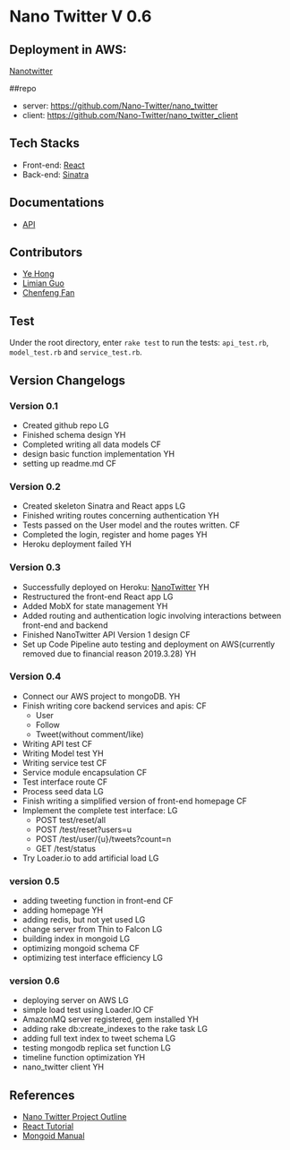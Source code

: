# Nano Twitter V 0.6

## Deployment in AWS:

[Nanotwitter](http://18.219.120.204:3000/)

##repo
* server: https://github.com/Nano-Twitter/nano_twitter
* client: https://github.com/Nano-Twitter/nano_twitter_client

## Tech Stacks
* Front-end: [React](https://reactjs.org/)
* Back-end: [Sinatra](http://sinatrarb.com/)

## Documentations
* [API](https://github.com/Nano-Twitter/nano_twitter/blob/master/doc/api.md)

## Contributors
* [Ye Hong](mailto:yehong@brandeis.edu)
* [Limian Guo](mailto:limianguo@brandeis.edu)
* [Chenfeng Fan](mailto:fanc@brandeis.edu)

## Test
Under the root directory, enter `rake test` to run the tests: `api_test.rb`, `model_test.rb` and `service_test.rb`.

## Version Changelogs

### Version 0.1
* Created github repo  LG
* Finished schema design YH
* Completed writing all data models  CF
* design basic function implementation YH
* setting up readme.md CF

### Version 0.2
* Created skeleton Sinatra and React apps  LG
* Finished writing routes concerning authentication YH
* Tests passed on the User model and the routes written. CF
* Completed the login, register and home pages YH
* Heroku deployment failed YH

### Version 0.3
* Successfully deployed on Heroku: [NanoTwitter](https://nano-twitter-2019.herokuapp.com/) YH
* Restructured the front-end React app LG
* Added MobX for state management YH
* Added routing and authentication logic involving interactions between front-end and backend
* Finished NanoTwitter API Version 1 design CF
* Set up Code Pipeline auto testing and deployment on AWS(currently removed due to financial reason 2019.3.28)
YH

### Version 0.4 
* Connect our AWS project to mongoDB. YH
* Finish writing core backend services and apis:  CF
  - User
  - Follow
  - Tweet(without comment/like)
* Writing API test CF
* Writing Model test YH
* Writing service test CF
* Service module encapsulation CF
* Test interface route CF
* Process seed data LG
* Finish writing a simplified version of front-end homepage CF
* Implement the complete test interface: LG
  - POST test/reset/all
  - POST /test/reset?users=u
  - POST /test/user/{u}/tweets?count=n
  - GET /test/status
* Try Loader.io to add artificial load LG

### version 0.5
* adding tweeting function in front-end CF
* adding homepage YH
* adding redis, but not yet used LG
* change server from Thin to Falcon LG
* building index in mongoid LG
* optimizing mongoid schema CF
* optimizing test interface efficiency LG

### version 0.6
* deploying server on AWS LG
* simple load test using Loader.IO CF
* AmazonMQ server registered, gem installed YH
* adding rake db:create_indexes to the rake task LG
* adding full text index to tweet schema LG
* testing mongodb replica set function LG
* timeline function optimization YH
* nano_twitter client YH

## References
* [Nano Twitter Project Outline](http://cosi105b.s3-website-us-west-2.amazonaws.com/content/topics/nt/nt_outline.md/) 
* [React Tutorial](https://reactjs.org/tutorial/tutorial.html)
* [Mongoid Manual](https://docs.mongodb.com/mongoid/current/)
